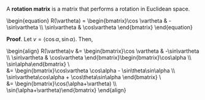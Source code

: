 A **rotation matrix** is a matrix that performs a rotation in Euclidean space.

\begin{equation}
R(\vartheta) = \begin{bmatrix}\cos \vartheta &amp; -\sin\vartheta \\\ \sin\vartheta &amp; \cos\vartheta
\end{bmatrix}
\end{equation}

**Proof**. Let $v = \langle \cos \alpha, \sin \alpha \rangle$. Then,

\begin{align}
R(\vartheta)v &amp;= \begin{bmatrix}\cos \vartheta &amp; -\sin\vartheta \\\ \sin\vartheta &amp; \cos\vartheta
\end{bmatrix}\begin{bmatrix}\cos\alpha \\\ \sin\alpha\end{bmatrix} \\\
&amp;= \begin{bmatrix}\cos\vartheta \cos\alpha - \sin\theta\sin\alpha \\\ \sin\vartheta\cos\alpha + \cos\theta\sin\alpha \end{bmatrix} \\\
&amp;= \begin{bmatrix}\cos(\alpha+\vartheta) \\\ \sin(\alpha+\vartheta)\end{bmatrix}
\end{align}
